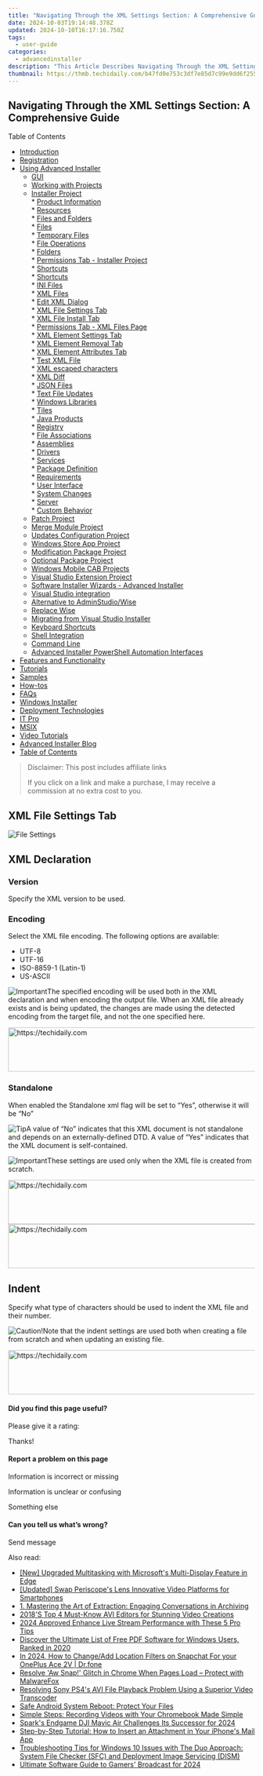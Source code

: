 ```yaml
---
title: "Navigating Through the XML Settings Section: A Comprehensive Guide"
date: 2024-10-03T19:14:48.378Z
updated: 2024-10-10T16:17:16.750Z
tags:
  - user-guide
categories:
  - advancedinstaller
description: "This Article Describes Navigating Through the XML Settings Section: A Comprehensive Guide"
thumbnail: https://thmb.techidaily.com/b47fd0e753c3df7e85d7c99e9dd6f25592469353c9ed51bdab027cc3c0e36d8f.jpg
---
```


## Navigating Through the XML Settings Section: A Comprehensive Guide

Table of Contents

* [Introduction](https://tools.techidaily.com/advancedinstaller/products/)
* [Registration](https://tools.techidaily.com/advancedinstaller/products/)
* [Using Advanced Installer](https://tools.techidaily.com/advancedinstaller/products/)  
   * [GUI](https://tools.techidaily.com/advancedinstaller/products/)  
   * [Working with Projects](https://tools.techidaily.com/advancedinstaller/products/)  
   * [Installer Project](https://tools.techidaily.com/advancedinstaller/products/)  
         * [Product Information](https://tools.techidaily.com/advancedinstaller/products/)  
         * [Resources](https://tools.techidaily.com/advancedinstaller/products/)  
                  * [Files and Folders](https://tools.techidaily.com/advancedinstaller/products/)  
                              * [Files](https://tools.techidaily.com/advancedinstaller/products/)  
                              * [Temporary Files](https://tools.techidaily.com/advancedinstaller/products/)  
                              * [File Operations](https://tools.techidaily.com/advancedinstaller/products/)  
                              * [Folders](https://tools.techidaily.com/advancedinstaller/products/)  
                              * [Permissions Tab - Installer Project](https://tools.techidaily.com/advancedinstaller/products/)  
                              * [Shortcuts](https://tools.techidaily.com/advancedinstaller/products/)  
                              * [Shortcuts](https://tools.techidaily.com/advancedinstaller/products/)  
                              * [INI Files](https://tools.techidaily.com/advancedinstaller/products/)  
                              * [XML Files](https://tools.techidaily.com/advancedinstaller/products/)  
                                             * [Edit XML Dialog](https://tools.techidaily.com/advancedinstaller/products/)  
                                                               * [XML File Settings Tab](https://tools.techidaily.com/advancedinstaller/products/)  
                                                               * [XML File Install Tab](https://tools.techidaily.com/advancedinstaller/products/)  
                                                               * [Permissions Tab - XML Files Page](https://tools.techidaily.com/advancedinstaller/products/)  
                                                               * [XML Element Settings Tab](https://tools.techidaily.com/advancedinstaller/products/)  
                                                               * [XML Element Removal Tab](https://tools.techidaily.com/advancedinstaller/products/)  
                                                               * [XML Element Attributes Tab](https://tools.techidaily.com/advancedinstaller/products/)  
                                                               * [Test XML File](https://tools.techidaily.com/advancedinstaller/products/)  
                                                               * [XML escaped characters](https://tools.techidaily.com/advancedinstaller/products/)  
                                             * [XML Diff](https://tools.techidaily.com/advancedinstaller/products/)  
                              * [JSON Files](https://tools.techidaily.com/advancedinstaller/products/)  
                              * [Text File Updates](https://tools.techidaily.com/advancedinstaller/products/)  
                              * [Windows Libraries](https://tools.techidaily.com/advancedinstaller/products/)  
                  * [Tiles](https://tools.techidaily.com/advancedinstaller/products/)  
                  * [Java Products](https://tools.techidaily.com/advancedinstaller/products/)  
                  * [Registry](https://tools.techidaily.com/advancedinstaller/products/)  
                  * [File Associations](https://tools.techidaily.com/advancedinstaller/products/)  
                  * [Assemblies](https://tools.techidaily.com/advancedinstaller/products/)  
                  * [Drivers](https://tools.techidaily.com/advancedinstaller/products/)  
                  * [Services](https://tools.techidaily.com/advancedinstaller/products/)  
         * [Package Definition](https://tools.techidaily.com/advancedinstaller/products/)  
         * [Requirements](https://tools.techidaily.com/advancedinstaller/products/)  
         * [User Interface](https://tools.techidaily.com/advancedinstaller/products/)  
         * [System Changes](https://tools.techidaily.com/advancedinstaller/products/)  
         * [Server](https://tools.techidaily.com/advancedinstaller/products/)  
         * [Custom Behavior](https://tools.techidaily.com/advancedinstaller/products/)  
   * [Patch Project](https://tools.techidaily.com/advancedinstaller/products/)  
   * [Merge Module Project](https://tools.techidaily.com/advancedinstaller/products/)  
   * [Updates Configuration Project](https://tools.techidaily.com/advancedinstaller/products/)  
   * [Windows Store App Project](https://tools.techidaily.com/advancedinstaller/products/)  
   * [Modification Package Project](https://tools.techidaily.com/advancedinstaller/products/)  
   * [Optional Package Project](https://tools.techidaily.com/advancedinstaller/products/)  
   * [Windows Mobile CAB Projects](https://tools.techidaily.com/advancedinstaller/products/)  
   * [Visual Studio Extension Project](https://tools.techidaily.com/advancedinstaller/products/)  
   * [Software Installer Wizards - Advanced Installer](https://tools.techidaily.com/advancedinstaller/products/)  
   * [Visual Studio integration](https://tools.techidaily.com/advancedinstaller/products/)  
   * [Alternative to AdminStudio/Wise](https://tools.techidaily.com/advancedinstaller/products/)  
   * [Replace Wise](https://tools.techidaily.com/advancedinstaller/products/)  
   * [Migrating from Visual Studio Installer](https://tools.techidaily.com/advancedinstaller/products/)  
   * [Keyboard Shortcuts](https://tools.techidaily.com/advancedinstaller/products/)  
   * [Shell Integration](https://tools.techidaily.com/advancedinstaller/products/)  
   * [Command Line](https://tools.techidaily.com/advancedinstaller/products/)  
   * [Advanced Installer PowerShell Automation Interfaces](https://tools.techidaily.com/advancedinstaller/products/)
* [Features and Functionality](https://tools.techidaily.com/advancedinstaller/products/)
* [Tutorials](https://tools.techidaily.com/advancedinstaller/products/)
* [Samples](https://tools.techidaily.com/advancedinstaller/products/)
* [How-tos](https://tools.techidaily.com/advancedinstaller/products/)
* [FAQs](https://tools.techidaily.com/advancedinstaller/products/)
* [Windows Installer](https://tools.techidaily.com/advancedinstaller/products/)
* [Deployment Technologies](https://tools.techidaily.com/advancedinstaller/products/)
* [IT Pro](https://tools.techidaily.com/advancedinstaller/products/)
* [MSIX](https://tools.techidaily.com/advancedinstaller/products/)
* [Video Tutorials](https://tools.techidaily.com/advancedinstaller/products/)
* [Advanced Installer Blog](https://tools.techidaily.com/advancedinstaller/products/)
* [Table of Contents](https://tools.techidaily.com/advancedinstaller/products/)

>  Disclaimer: This post includes affiliate links
>
>  If you click on a link and make a purchase, I may receive a commission at no extra cost to you.
>

## XML File Settings Tab

![File Settings](https://cdn.advancedinstaller.com/img/dialog/xml-file-settings.png "File Settings")  

## XML Declaration

### Version

Specify the XML version to be used.

### Encoding

Select the XML file encoding. The following options are available:

* UTF-8
* UTF-16
* ISO-8859-1 (Latin-1)
* US-ASCII

![Important](https://cdn.advancedinstaller.com/svg/common/IconMessageInfo.svg)The specified encoding will be used both in the XML declaration and when encoding the output file. When an XML file already exists and is being updated, the changes are made using the detected encoding from the target file, and not the one specified here.

<!-- affiliate ads begin -->
<a href="https://appsumo.8odi.net/c/5597632/2094414/7443" target="_top" id="2094414">
  <img src="//a.impactradius-go.com/display-ad/7443-2094414" border="0" alt="https://techidaily.com" width="728" height="90"/>
</a>
<img height="0" width="0" src="https://appsumo.8odi.net/i/5597632/2094414/7443" style="position:absolute;visibility:hidden;" border="0" />
<!-- affiliate ads end -->

### Standalone

When enabled the Standalone xml flag will be set to “Yes”, otherwise it will be “No”

![Tip](https://cdn.advancedinstaller.com/svg/common/IconMessageTip.svg)A value of “No” indicates that this XML document is not standalone and depends on an externally-defined DTD. A value of “Yes” indicates that the XML document is self-contained.

![Important](https://cdn.advancedinstaller.com/svg/common/IconMessageInfo.svg)These settings are used only when the XML file is created from scratch.

<!-- affiliate ads begin -->
<a href="https://laganoo.pxf.io/c/5597632/1484950/16446" target="_top" id="1484950">
  <img src="//a.impactradius-go.com/display-ad/16446-1484950" border="0" alt="https://techidaily.com" width="728" height="90"/>
</a>
<img height="0" width="0" src="https://laganoo.pxf.io/i/5597632/1484950/16446" style="position:absolute;visibility:hidden;" border="0" />
<!-- affiliate ads end -->

<!-- affiliate ads begin -->
<a href="https://aligracehair.sjv.io/c/5597632/1880960/19272" target="_top" id="1880960">
  <img src="//a.impactradius-go.com/display-ad/19272-1880960" border="0" alt="https://techidaily.com" width="728" height="90"/>
</a>
<img height="0" width="0" src="https://aligracehair.sjv.io/i/5597632/1880960/19272" style="position:absolute;visibility:hidden;" border="0" />
<!-- affiliate ads end -->

## Indent

Specify what type of characters should be used to indent the XML file and their number.

![Caution!](https://cdn.advancedinstaller.com/svg/common/IconMessageWarning.svg)Note that the indent settings are used both when creating a file from scratch and when updating an existing file.

<!-- affiliate ads begin -->
<a href="https://united.elfm.net/c/5597632/2139563/4704" target="_top" id="2139563">
  <img src="//a.impactradius-go.com/display-ad/4704-2139563" border="0" alt="https://techidaily.com" width="728" height="90"/>
</a>
<img height="0" width="0" src="https://united.elfm.net/i/5597632/2139563/4704" style="position:absolute;visibility:hidden;" border="0" />
<!-- affiliate ads end -->

#### Did you find this page useful?

Please give it a rating:

 Thanks!

#### Report a problem on this page

Information is incorrect or missing

Information is unclear or confusing

Something else

#### Can you tell us what’s wrong?

Send message

<ins class="adsbygoogle"
     style="display:block"
     data-ad-format="autorelaxed"
     data-ad-client="ca-pub-7571918770474297"
     data-ad-slot="1223367746"></ins>

<ins class="adsbygoogle"
     style="display:block"
     data-ad-client="ca-pub-7571918770474297"
     data-ad-slot="8358498916"
     data-ad-format="auto"
     data-full-width-responsive="true"></ins>

<span class="atpl-alsoreadstyle">Also read:</span>
<div><ul>
<li><a href="https://some-skills.techidaily.com/new-upgraded-multitasking-with-microsofts-multi-display-feature-in-edge/"><u>[New] Upgraded Multitasking with Microsoft's Multi-Display Feature in Edge</u></a></li>
<li><a href="https://fox-info.techidaily.com/updated-swap-periscopes-lens-innovative-video-platforms-for-smartphones/"><u>[Updated] Swap Periscope's Lens Innovative Video Platforms for Smartphones</u></a></li>
<li><a href="https://fox-triigers.techidaily.com/1-mastering-the-art-of-extraction-engaging-conversations-in-archiving/"><u>1. Mastering the Art of Extraction: Engaging Conversations in Archiving</u></a></li>
<li><a href="https://fox-triigers.techidaily.com/2018s-top-4-must-know-avi-editors-for-stunning-video-creations/"><u>2018'S Top 4 Must-Know AVI Editors for Stunning Video Creations</u></a></li>
<li><a href="https://screen-recording.techidaily.com/2024-approved-enhance-live-stream-performance-with-these-5-pro-tips/"><u>2024 Approved Enhance Live Stream Performance with These 5 Pro Tips</u></a></li>
<li><a href="https://fox-triigers.techidaily.com/discover-the-ultimate-list-of-free-pdf-software-for-windows-users-ranked-in-2020/"><u>Discover the Ultimate List of Free PDF Software for Windows Users, Ranked in 2020</u></a></li>
<li><a href="https://location-social.techidaily.com/in-2024-how-to-changeadd-location-filters-on-snapchat-for-your-oneplus-ace-2v-drfone-by-drfone-virtual-android/"><u>In 2024, How to Change/Add Location Filters on Snapchat For your OnePlus Ace 2V | Dr.fone</u></a></li>
<li><a href="https://fox-triigers.techidaily.com/resolve-aw-snap-glitch-in-chrome-when-pages-load-protect-with-malwarefox/"><u>Resolve 'Aw Snap!' Glitch in Chrome When Pages Load – Protect with MalwareFox</u></a></li>
<li><a href="https://some-knowledge.techidaily.com/resolving-sony-ps4s-avi-file-playback-problem-using-a-superior-video-transcoder/"><u>Resolving Sony PS4's AVI File Playback Problem Using a Superior Video Transcoder</u></a></li>
<li><a href="https://fox-triigers.techidaily.com/safe-android-system-reboot-protect-your-files/"><u>Safe Android System Reboot: Protect Your Files</u></a></li>
<li><a href="https://fox-triigers.techidaily.com/simple-steps-recording-videos-with-your-chromebook-made-simple/"><u>Simple Steps: Recording Videos with Your Chromebook Made Simple</u></a></li>
<li><a href="https://extra-skills.techidaily.com/sparks-endgame-dji-mavic-air-challenges-its-successor-for-2024/"><u>Spark's Endgame DJI Mavic Air Challenges Its Successor for 2024</u></a></li>
<li><a href="https://fox-triigers.techidaily.com/step-by-step-tutorial-how-to-insert-an-attachment-in-your-iphones-mail-app/"><u>Step-by-Step Tutorial: How to Insert an Attachment in Your iPhone's Mail App</u></a></li>
<li><a href="https://common-error.techidaily.com/1723200794078-troubleshooting-tips-for-windows-10-issues-with-the-duo-approach-system-file-checker-sfc-and-deployment-image-servicing-dism/"><u>Troubleshooting Tips for Windows 10 Issues with The Duo Approach: System File Checker (SFC) and Deployment Image Servicing (DISM)</u></a></li>
<li><a href="https://some-tips.techidaily.com/ultimate-software-guide-to-gamers-broadcast-for-2024/"><u>Ultimate Software Guide to Gamers' Broadcast for 2024</u></a></li>
</ul></div>

